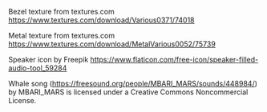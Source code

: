 
Bezel texture from textures.com
https://www.textures.com/download/Various0371/74018

Metal texture from textures.com
https://www.textures.com/download/MetalVarious0052/75739

Speaker icon by Freepik
https://www.flaticon.com/free-icon/speaker-filled-audio-tool_59284

Whale song (https://freesound.org/people/MBARI_MARS/sounds/448984/)
by MBARI_MARS is licensed under a Creative Commons Noncommercial License.
